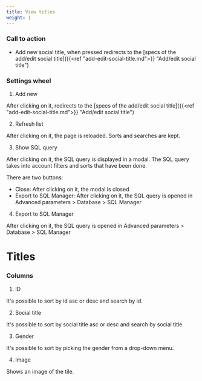 ```yaml
---
title: View titles
weight: 1
---
```


### Call to action

 - Add new social title, when pressed redirects to the [specs of the add/edit social title]({{<ref "add-edit-social-title.md">}} "Add/edit social title") 

### Settings wheel 

1) Add new

After clicking on it, redirects to the [specs of the add/edit social title]({{<ref "add-edit-social-title.md">}} "Add/edit social title") 

2) Refresh list

After clicking on it, the page is reloaded. Sorts and searches are kept.

3) Show SQL query

After clicking on it, the SQL query is displayed in a modal. The SQL query takes into account filters and sorts that have been done.

There are two buttons:

- Close: After clicking on it, the modal is closed
- Export to SQL Manager: After clicking on it, the SQL query is opened in Advanced parameters > Database > SQL Manager

4) Export to SQL Manager

After clicking on it, the SQL query is opened in Advanced parameters > Database > SQL Manager

# Titles

### Columns

1) ID

It's possible to sort by id asc or desc and search by id.

2) Social title

It's possible to sort by social title asc or desc and search by social title.

3) Gender

It's possible to sort by picking the gender from a drop-down menu.

4) Image

Shows an image of the tile.

